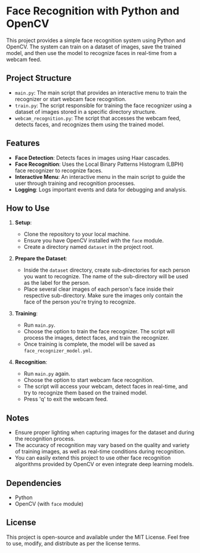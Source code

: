 # Face Recognition with Python and OpenCV

This project provides a simple face recognition system using Python and OpenCV. The system can train on a dataset of images, save the trained model, and then use the model to recognize faces in real-time from a webcam feed.

## Project Structure

- `main.py`: The main script that provides an interactive menu to train the recognizer or start webcam face recognition.
- `train.py`: The script responsible for training the face recognizer using a dataset of images stored in a specific directory structure.
- `webcam_recognition.py`: The script that accesses the webcam feed, detects faces, and recognizes them using the trained model.

## Features

- **Face Detection**: Detects faces in images using Haar cascades.
- **Face Recognition**: Uses the Local Binary Patterns Histogram (LBPH) face recognizer to recognize faces.
- **Interactive Menu**: An interactive menu in the main script to guide the user through training and recognition processes.
- **Logging**: Logs important events and data for debugging and analysis.

## How to Use

1. **Setup**:
    - Clone the repository to your local machine.
    - Ensure you have OpenCV installed with the `face` module.
    - Create a directory named `dataset` in the project root.

2. **Prepare the Dataset**:
    - Inside the `dataset` directory, create sub-directories for each person you want to recognize. The name of the sub-directory will be used as the label for the person.
    - Place several clear images of each person's face inside their respective sub-directory. Make sure the images only contain the face of the person you're trying to recognize.

3. **Training**:
    - Run `main.py`.
    - Choose the option to train the face recognizer. The script will process the images, detect faces, and train the recognizer.
    - Once training is complete, the model will be saved as `face_recognizer_model.yml`.

4. **Recognition**:
    - Run `main.py` again.
    - Choose the option to start webcam face recognition.
    - The script will access your webcam, detect faces in real-time, and try to recognize them based on the trained model.
    - Press 'q' to exit the webcam feed.

## Notes

- Ensure proper lighting when capturing images for the dataset and during the recognition process.
- The accuracy of recognition may vary based on the quality and variety of training images, as well as real-time conditions during recognition.
- You can easily extend this project to use other face recognition algorithms provided by OpenCV or even integrate deep learning models.

## Dependencies

- Python
- OpenCV (with `face` module)

## License

This project is open-source and available under the MIT License. Feel free to use, modify, and distribute as per the license terms.
